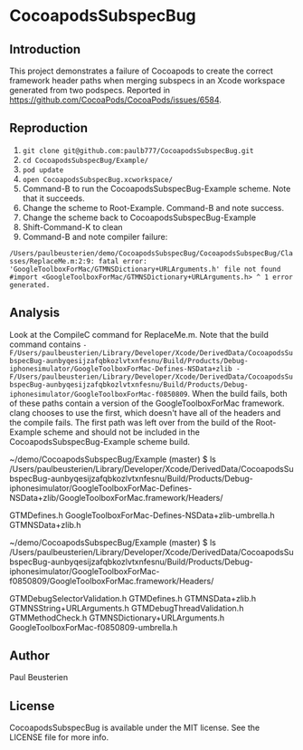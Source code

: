 # CocoapodsSubspecBug

## Introduction

This project demonstrates a failure of Cocoapods to create the correct framework header paths when merging subspecs in an Xcode workspace generated from two podspecs. Reported in https://github.com/CocoaPods/CocoaPods/issues/6584.

## Reproduction

1. `git clone git@github.com:paulb777/CocoapodsSubspecBug.git`
1. `cd CocoapodsSubspecBug/Example/`
1. `pod update`
1. `open CocoapodsSubspecBug.xcworkspace/`
1. Command-B to run the CocoapodsSubspecBug-Example scheme. Note that it succeeds.
1. Change the scheme to Root-Example. Command-B and note success.
1. Change the scheme back to CocoapodsSubspecBug-Example
1. Shift-Command-K to clean
1. Command-B and note compiler failure:

`/Users/paulbeusterien/demo/CocoapodsSubspecBug/CocoapodsSubspecBug/Classes/ReplaceMe.m:2:9: fatal error: 'GoogleToolboxForMac/GTMNSDictionary+URLArguments.h' file not found
#import <GoogleToolboxForMac/GTMNSDictionary+URLArguments.h>
        ^
1 error generated.`

## Analysis

Look at the CompileC command for ReplaceMe.m. Note that the build command contains `-F/Users/paulbeusterien/Library/Developer/Xcode/DerivedData/CocoapodsSubspecBug-aunbyqesijzafqbkozlvtxnfesnu/Build/Products/Debug-iphonesimulator/GoogleToolboxForMac-Defines-NSData+zlib -F/Users/paulbeusterien/Library/Developer/Xcode/DerivedData/CocoapodsSubspecBug-aunbyqesijzafqbkozlvtxnfesnu/Build/Products/Debug-iphonesimulator/GoogleToolboxForMac-f0850809`. When the build fails, both of these paths contain a version of the GoogleToolboxForMac framework. clang chooses to use the first, which doesn't have all of the headers and the compile fails. The first path was left over from the build of the Root-Example scheme and should not be included in the CocoapodsSubspecBug-Example scheme build.

~/demo/CocoapodsSubspecBug/Example (master) $ ls /Users/paulbeusterien/Library/Developer/Xcode/DerivedData/CocoapodsSubspecBug-aunbyqesijzafqbkozlvtxnfesnu/Build/Products/Debug-iphonesimulator/GoogleToolboxForMac-Defines-NSData+zlib/GoogleToolboxForMac.framework/Headers/

GTMDefines.h						GoogleToolboxForMac-Defines-NSData+zlib-umbrella.h
GTMNSData+zlib.h

~/demo/CocoapodsSubspecBug/Example (master) $ ls /Users/paulbeusterien/Library/Developer/Xcode/DerivedData/CocoapodsSubspecBug-aunbyqesijzafqbkozlvtxnfesnu/Build/Products/Debug-iphonesimulator/GoogleToolboxForMac-f0850809/GoogleToolboxForMac.framework/Headers/

GTMDebugSelectorValidation.h		GTMDefines.h				GTMNSData+zlib.h			GTMNSString+URLArguments.h
GTMDebugThreadValidation.h		GTMMethodCheck.h			GTMNSDictionary+URLArguments.h		GoogleToolboxForMac-f0850809-umbrella.h

## Author

Paul Beusterien

## License

CocoapodsSubspecBug is available under the MIT license. See the LICENSE file for more info.
